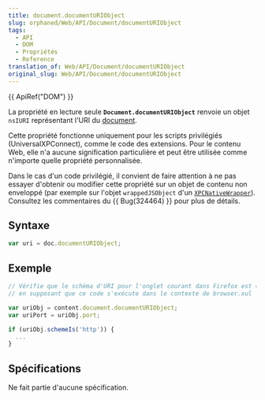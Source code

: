 ```yaml
---
title: document.documentURIObject
slug: orphaned/Web/API/Document/documentURIObject
tags:
  - API
  - DOM
  - Propriétés
  - Reference
translation_of: Web/API/Document/documentURIObject
original_slug: Web/API/Document/documentURIObject
---
```

{{ ApiRef("DOM") }}

La propriété en lecture seule **`Document.documentURIObject`** renvoie un objet `nsIURI` représentant l'URI du [document](/fr/docs/Web/API/document).

Cette propriété fonctionne uniquement pour les scripts privilégiés (UniversalXPConnect), comme le code des extensions. Pour le contenu Web, elle n'a aucune signification particulière et peut être utilisée comme n'importe quelle propriété personnalisée.

Dans le cas d'un code privilégié, il convient de faire attention à ne pas essayer d'obtenir ou modifier cette propriété sur un objet de contenu non enveloppé (par exemple sur l'objet `wrappedJSObject` d'un [`XPCNativeWrapper`](/fr/docs/Mozilla/Tech/Xray_vision)). Consultez les commentaires du {{ Bug(324464) }} pour plus de détails.

## Syntaxe

```js
var uri = doc.documentURIObject;
```

## Exemple

```js
// Vérifie que le schéma d'URI pour l'onglet courant dans Firefox est «&nbsp;http&nbsp;»,
// en supposant que ce code s'exécute dans le contexte de browser.xul

var uriObj = content.document.documentURIObject;
var uriPort = uriObj.port;

if (uriObj.schemeIs('http')) {
  ...
}
```

## Spécifications

Ne fait partie d'aucune spécification.
